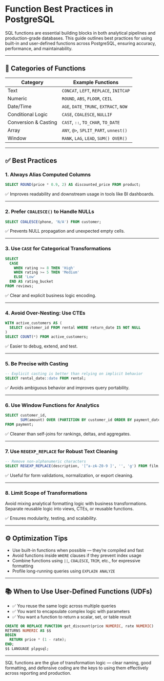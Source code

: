# Function Best Practices in PostgreSQL

SQL functions are essential building blocks in both analytical pipelines and production-grade databases. This guide outlines best practices for using built-in and user-defined functions across PostgreSQL, ensuring accuracy, performance, and maintainability.

---

## 🧰 Categories of Functions

| Category             | Example Functions                      |
| -------------------- | -------------------------------------- |
| Text                 | `CONCAT`, `LEFT`, `REPLACE`, `INITCAP` |
| Numeric              | `ROUND`, `ABS`, `FLOOR`, `CEIL`        |
| Date/Time            | `AGE`, `DATE_TRUNC`, `EXTRACT`, `NOW`  |
| Conditional Logic    | `CASE`, `COALESCE`, `NULLIF`           |
| Conversion & Casting | `CAST`, `::`, `TO_CHAR`, `TO_DATE`     |
| Array                | `ANY`, `@>`, `SPLIT_PART`, `unnest()`  |
| Window               | `RANK`, `LAG`, `LEAD`, `SUM() OVER()`  |

---

## ✅ Best Practices

### 1. Always Alias Computed Columns

```sql
SELECT ROUND(price * 0.9, 2) AS discounted_price FROM product;
```

✅ Improves readability and downstream usage in tools like BI dashboards.

---

### 2. Prefer `COALESCE()` to Handle NULLs

```sql
SELECT COALESCE(phone, 'N/A') FROM customer;
```

✅ Prevents NULL propagation and unexpected empty cells.

---

### 3. Use `CASE` for Categorical Transformations

```sql
SELECT
  CASE
    WHEN rating >= 8 THEN 'High'
    WHEN rating >= 5 THEN 'Medium'
    ELSE 'Low'
  END AS rating_bucket
FROM reviews;
```

✅ Clear and explicit business logic encoding.

---

### 4. Avoid Over-Nesting: Use CTEs

```sql
WITH active_customers AS (
  SELECT customer_id FROM rental WHERE return_date IS NOT NULL
)
SELECT COUNT(*) FROM active_customers;
```

✅ Easier to debug, extend, and test.

---

### 5. Be Precise with Casting

```sql
-- Explicit casting is better than relying on implicit behavior
SELECT rental_date::date FROM rental;
```

✅ Avoids ambiguous behavior and improves query portability.

---

### 6. Use Window Functions for Analytics

```sql
SELECT customer_id,
       SUM(amount) OVER (PARTITION BY customer_id ORDER BY payment_date) AS running_total
FROM payment;
```

✅ Cleaner than self-joins for rankings, deltas, and aggregates.

---

### 7. Use `REGEXP_REPLACE` for Robust Text Cleaning

```sql
-- Remove non-alphanumeric characters
SELECT REGEXP_REPLACE(description, '[^a-zA-Z0-9 ]', '', 'g') FROM film;
```

✅ Useful for form validations, normalization, or export cleaning.

---

### 8. Limit Scope of Transformations

Avoid mixing analytical formatting logic with business transformations. Separate reusable logic into views, CTEs, or reusable functions.

✅ Ensures modularity, testing, and scalability.

---

## ⚙️ Optimization Tips

* Use built-in functions when possible — they’re compiled and fast
* Avoid functions inside `WHERE` clauses if they prevent index usage
* Combine functions using `||`, `COALESCE`, `TRIM`, etc., for expressive formatting
* Profile long-running queries using `EXPLAIN ANALYZE`

---

## 📚 When to Use User-Defined Functions (UDFs)

* ✅ You reuse the same logic across multiple queries
* ✅ You want to encapsulate complex logic with parameters
* ✅ You want a function to return a scalar, set, or table result

```sql
CREATE OR REPLACE FUNCTION get_discount(price NUMERIC, rate NUMERIC)
RETURNS NUMERIC AS $$
BEGIN
  RETURN price * (1 - rate);
END;
$$ LANGUAGE plpgsql;
```

---

SQL functions are the glue of transformation logic — clear naming, good formatting, and defensive coding are the keys to using them effectively across reporting and production.
